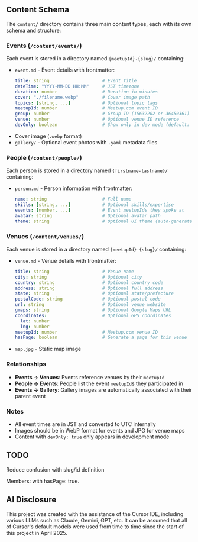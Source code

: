 ## Content Schema

The `content/` directory contains three main content types, each with its own schema and structure:

### Events (`/content/events/`)

Each event is stored in a directory named `{meetupId}-{slug}/` containing:

- `event.md` - Event details with frontmatter:
  ```yaml
  title: string                    # Event title
  dateTime: "YYYY-MM-DD HH:MM"     # JST timezone
  duration: number                 # Duration in minutes
  cover: "./filename.webp"         # Cover image path
  topics: [string, ...]            # Optional topic tags
  meetupId: number                 # Meetup.com event ID
  group: number                    # Group ID (15632202 or 36450361)
  venue: number                    # Optional venue ID reference
  devOnly: boolean                 # Show only in dev mode (default: false)
  ```
- Cover image (`.webp` format)
- `gallery/` - Optional event photos with `.yaml` metadata files

### People (`/content/people/`)

Each person is stored in a directory named `{firstname-lastname}/` containing:

- `person.md` - Person information with frontmatter:
  ```yaml
  name: string                     # Full name
  skills: [string, ...]            # Optional skills/expertise
  events: [number, ...]            # Event meetupIds they spoke at
  avatar: string                   # Optional avatar path
  theme: string                    # Optional UI theme (auto-generated if not set)
  ```

### Venues (`/content/venues/`)

Each venue is stored in a directory named `{meetupId}-{slug}/` containing:

- `venue.md` - Venue details with frontmatter:
  ```yaml
  title: string                    # Venue name
  city: string                     # Optional city
  country: string                  # Optional country code
  address: string                  # Optional full address
  state: string                    # Optional state/prefecture
  postalCode: string               # Optional postal code
  url: string                      # Optional venue website
  gmaps: string                    # Optional Google Maps URL
  coordinates:                     # Optional GPS coordinates
    lat: number
    lng: number
  meetupId: number                 # Meetup.com venue ID
  hasPage: boolean                 # Generate a page for this venue
  ```
- `map.jpg` - Static map image

### Relationships

- **Events → Venues**: Events reference venues by their `meetupId`
- **People → Events**: People list the event `meetupId`s they participated in
- **Events → Gallery**: Gallery images are automatically associated with their parent event

### Notes

- All event times are in JST and converted to UTC internally
- Images should be in WebP format for events and JPG for venue maps
- Content with `devOnly: true` only appears in development mode

## TODO

Reduce confusion with slug/id definition

Members: with hasPage: true.

## AI Disclosure

This project was created with the assistance of the Cursor IDE, including various LLMs such as Claude, Gemini, GPT, etc. It can be assumed that all of Cursor's default models were used from time to time since the start of this project in April 2025.
